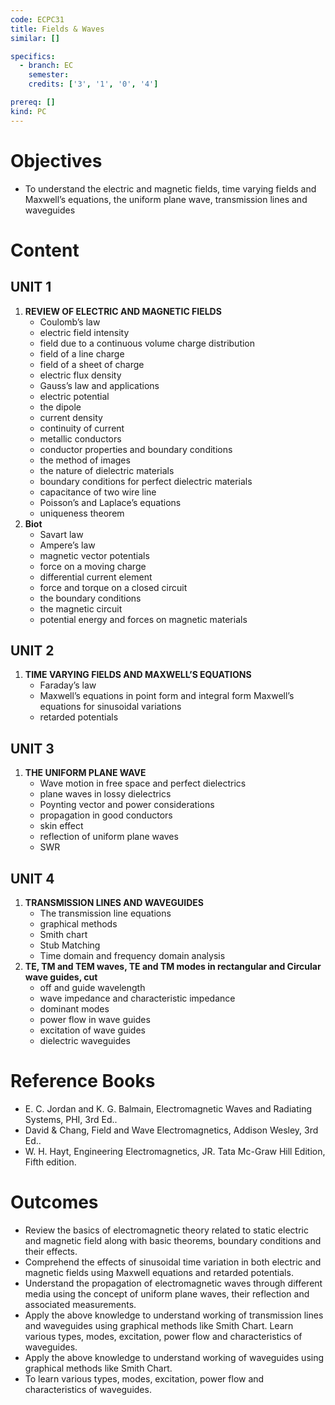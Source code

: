 ```yaml
---
code: ECPC31
title: Fields & Waves
similar: []

specifics:
  - branch: EC
    semester: 
    credits: ['3', '1', '0', '4']

prereq: []
kind: PC
---
```


# Objectives

- To understand the electric and magnetic fields, time varying fields and Maxwell’s equations, the uniform plane wave, transmission lines and waveguides

# Content

## UNIT 1

1. **REVIEW OF ELECTRIC AND MAGNETIC FIELDS**
   - Coulomb’s law
   - electric field intensity
   - field due to a continuous volume charge distribution
   - field of a line charge
   - field of a sheet of charge
   - electric flux density
   - Gauss’s law and applications
   - electric potential
   - the dipole
   - current density
   - continuity of current
   - metallic conductors
   - conductor properties and boundary conditions
   - the method of images
   - the nature of dielectric materials
   - boundary conditions for perfect dielectric materials
   - capacitance of two wire line
   - Poisson’s and Laplace’s equations
   - uniqueness theorem
2. **Biot**
   - Savart law
   - Ampere’s law
   - magnetic vector potentials
   - force on a moving charge
   - differential current element
   - force and torque on a closed circuit
   - the boundary conditions
   - the magnetic circuit
   - potential energy and forces on magnetic materials

## UNIT 2

1. **TIME VARYING FIELDS AND MAXWELL’S EQUATIONS**
   - Faraday’s law
   - Maxwell’s equations in point form and integral form Maxwell’s equations for sinusoidal variations
   - retarded potentials

## UNIT 3

1. **THE UNIFORM PLANE WAVE**
   - Wave motion in free space and perfect dielectrics
   - plane waves in lossy dielectrics
   - Poynting vector and power considerations
   - propagation in good conductors
   - skin effect
   - reflection of uniform plane waves
   - SWR

## UNIT 4

1. **TRANSMISSION LINES AND WAVEGUIDES**
   - The transmission line equations
   - graphical methods
   - Smith chart
   - Stub Matching
   - Time domain and frequency domain analysis
2. **TE, TM and TEM waves, TE and TM modes in rectangular and Circular wave guides, cut**
   - off and guide wavelength
   - wave impedance and characteristic impedance
   - dominant modes
   - power flow in wave guides
   - excitation of wave guides
   - dielectric waveguides

# Reference Books

- E. C. Jordan and K. G. Balmain, Electromagnetic Waves and Radiating Systems, PHI, 3rd Ed..
- David & Chang, Field and Wave Electromagnetics, Addison Wesley, 3rd Ed..
- W. H. Hayt, Engineering Electromagnetics, JR. Tata Mc-Graw Hill Edition, Fifth edition.

# Outcomes

- Review the basics of electromagnetic theory related to static electric and magnetic field along with basic theorems, boundary conditions and their effects.
- Comprehend the effects of sinusoidal time variation in both electric and magnetic fields using Maxwell equations and retarded potentials.
- Understand the propagation of electromagnetic waves through different media using the concept of uniform plane waves, their reflection and associated measurements.
- Apply the above knowledge to understand working of transmission lines and waveguides using graphical methods like Smith Chart. Learn various types, modes, excitation, power flow and characteristics of waveguides.
- Apply the above knowledge to understand working of waveguides using graphical methods like Smith Chart.
- To learn various types, modes, excitation, power flow and characteristics of waveguides.
